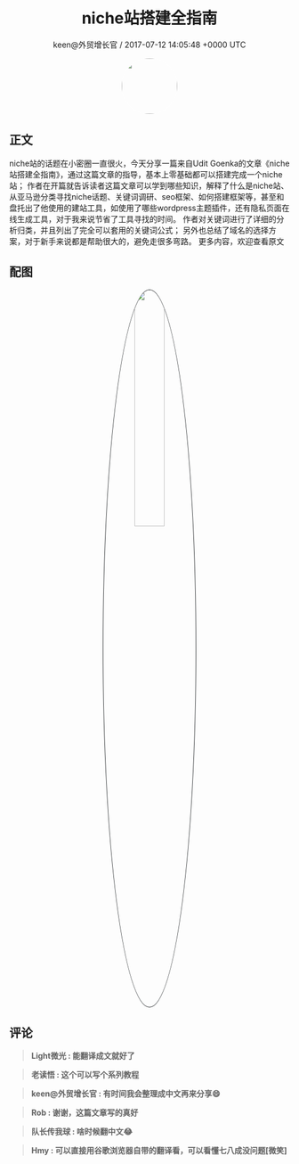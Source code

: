 <h1 align="center">niche站搭建全指南</h1>
<p align="center">
    <a>keen@外贸增长官 / 2017-07-12 14:05:48 &#43;0000 UTC</a>
</p>

<div align="center">
    <img src="https://images.zsxq.com/Fs9iWVPwqZUa8asVI0-6Sf7ezsUs?e=1590940799&amp;token=kIxbL07-8jAj8w1n4s9zv64FuZZNEATmlU_Vm6zD:WQMOiumJasU2NwHr8VpYZfkGY78=" width="100" height="100" style="border:1px solid;border-radius:50%; color:#ffffff"/>
</div>

## 正文

<div>
 niche站的话题在小密圈一直很火，今天分享一篇来自Udit Goenka的文章《niche站搭建全指南》，通过这篇文章的指导，基本上零基础都可以搭建完成一个niche站；
作者在开篇就告诉读者这篇文章可以学到哪些知识，解释了什么是niche站、从亚马逊分类寻找niche话题、关键词调研、seo框架、如何搭建框架等，甚至和盘托出了他使用的建站工具，如使用了哪些wordpress主题插件，还有隐私页面在线生成工具，对于我来说节省了工具寻找的时间。
作者对关键词进行了详细的分析归类，并且列出了完全可以套用的关键词公式；
另外也总结了域名的选择方案，对于新手来说都是帮助很大的，避免走很多弯路。
更多内容，欢迎查看原文
</div>

## 配图
<div class="image" align="center">

<img src="https://images.zsxq.com/FkhYY1YijgyAw7wsBE26i2R7mC0r?imageMogr2/auto-orient/thumbnail/800x/format/jpg/blur/1x0/quality/75&amp;e=1590940799&amp;token=kIxbL07-8jAj8w1n4s9zv64FuZZNEATmlU_Vm6zD:W8T9A3RzFVk3POrmjgdYxDrAUbs=" width="33%" height="33%" style="border:1px solid;border-radius:50%; color:#3c3f41"/>

</div>

## 评论

<div align="left">
<div>

<blockquote >
<span> <strong>Light微光 : 能翻译成文就好了 </strong></span>
</blockquote>

<blockquote >
<span> <strong>老读悟 : 这个可以写个系列教程 </strong></span>
</blockquote>

<blockquote >
<span> <strong>keen@外贸增长官 : 有时间我会整理成中文再来分享😄 </strong></span>
</blockquote>

<blockquote >
<span> <strong>Rob : 谢谢，这篇文章写的真好 </strong></span>
</blockquote>

<blockquote >
<span> <strong>队长传我球 : 啥时候翻中文😂 </strong></span>
</blockquote>

<blockquote >
<span> <strong>Hmy : 可以直接用谷歌浏览器自带的翻译看，可以看懂七八成没问题[微笑] </strong></span>
</blockquote>

</div>
</div>